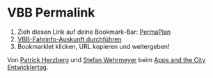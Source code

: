 VBB Permalink
=============


1. Zieh diesen Link auf deine Bookmark-Bar: <a href="javascript:(function(){document.body.appendChild(document.createElement('script')).src='https://raw.github.com/westberliner/vbb_permalink/master/permalink.js';})();">PermaPlan</a>
2. [VBB-Fahrinfo-Auskunft durchführen](http://fahrinfo.vbb.de/)
3. Bookmarklet klicken, URL kopieren und weitergeben!

Von [Patrick Herzberg](http://herzberg-digital.de/) und [Stefan Wehrmeyer](http://stefanwehrmeyer.com) beim [Apps and the City Entwicklertag](http://appsandthecity.net/).